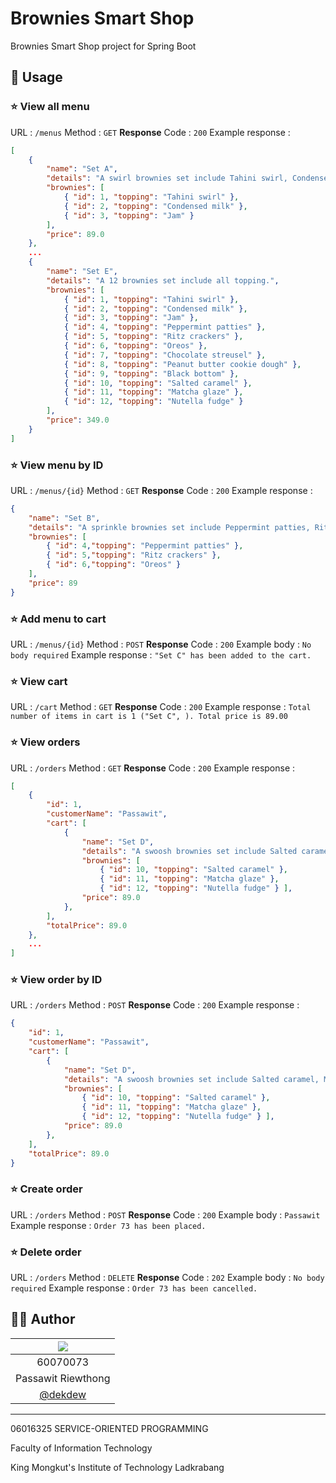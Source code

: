 

# Brownies Smart Shop
Brownies Smart Shop project for Spring Boot

## 🌱 Usage

### ⭐ View all menu
URL : `/menus`
Method : `GET`
**Response**
Code : `200`
Example response :
```json
[
	{
		"name": "Set A",
		"details": "A swirl brownies set include Tahini swirl, Condensed milk and Jam.",
		"brownies": [
			{ "id": 1, "topping": "Tahini swirl" },
			{ "id": 2, "topping": "Condensed milk" },
			{ "id": 3, "topping": "Jam" }
		],
		"price": 89.0
	},
	...
	{
		"name": "Set E",
		"details": "A 12 brownies set include all topping.",
		"brownies": [
			{ "id": 1, "topping": "Tahini swirl" },
			{ "id": 2, "topping": "Condensed milk" },
			{ "id": 3, "topping": "Jam" },
			{ "id": 4, "topping": "Peppermint patties" },
			{ "id": 5, "topping": "Ritz crackers" },
			{ "id": 6, "topping": "Oreos" },
			{ "id": 7, "topping": "Chocolate streusel" },
			{ "id": 8, "topping": "Peanut butter cookie dough" },
			{ "id": 9, "topping": "Black bottom" },
			{ "id": 10, "topping": "Salted caramel" },
			{ "id": 11, "topping": "Matcha glaze" },
			{ "id": 12, "topping": "Nutella fudge" }
		],
		"price": 349.0
	}
]
```

### ⭐ View menu by ID
URL : `/menus/{id}`
Method : `GET`
**Response**
Code : `200`
Example response :
```json
{
	"name": "Set B",
	"details": "A sprinkle brownies set include Peppermint patties, Ritz crackers and Oreos.",
	"brownies": [
		{ "id": 4,"topping": "Peppermint patties" },
		{ "id": 5,"topping": "Ritz crackers" },
		{ "id": 6,"topping": "Oreos" }
	],
	"price": 89
}
```

### ⭐ Add menu to cart
URL : `/menus/{id}`
Method : `POST`
**Response**
Code : `200`
Example body :
`No body required`
Example response :
`"Set C" has been added to the cart.`

### ⭐ View cart
URL : `/cart`
Method : `GET`
**Response**
Code : `200`
Example response :
`Total number of items in cart is 1 ("Set C", ). Total price is 89.00`

### ⭐ View orders
URL : `/orders`
Method : `GET`
**Response**
Code : `200`
Example response :
```json
[
	{
		"id": 1,
		"customerName": "Passawit",
		"cart": [
			{
				"name": "Set D",
				"details": "A swoosh brownies set include Salted caramel, Matcha glaze and Nutella fudge.",
				"brownies": [
					{ "id": 10, "topping": "Salted caramel" },
					{ "id": 11, "topping": "Matcha glaze" },
					{ "id": 12, "topping": "Nutella fudge" } ],
				"price": 89.0
			},
		],
		"totalPrice": 89.0
	},
	...
]
```

### ⭐ View order by ID
URL : `/orders`
Method : `POST`
**Response**
Code : `200`
Example response :
```json
{
	"id": 1,
	"customerName": "Passawit",
	"cart": [
		{
			"name": "Set D",
			"details": "A swoosh brownies set include Salted caramel, Matcha glaze and Nutella fudge.",
			"brownies": [
				{ "id": 10, "topping": "Salted caramel" },
				{ "id": 11, "topping": "Matcha glaze" },
				{ "id": 12, "topping": "Nutella fudge" } ],
			"price": 89.0
		},
	],
	"totalPrice": 89.0
}
```

### ⭐ Create order
URL : `/orders`
Method : `POST`
**Response**
Code : `200`
Example body :
`Passawit`
Example response :
`Order 73 has been placed.`

### ⭐ Delete order
URL : `/orders`
Method : `DELETE`
**Response**
Code : `202`
Example body :
`No body required`
Example response :
`Order 73 has been cancelled.`

## 👨‍💻 Author
|![](https://avatars3.githubusercontent.com/u/32861458?s=150&v=4)|
|:-:|
|60070073|
|Passawit Riewthong|
|[@dekdew](https://github.com/dekdew)|

---
06016325 SERVICE-ORIENTED PROGRAMMING

Faculty of Information Technology

King Mongkut's Institute of Technology Ladkrabang
